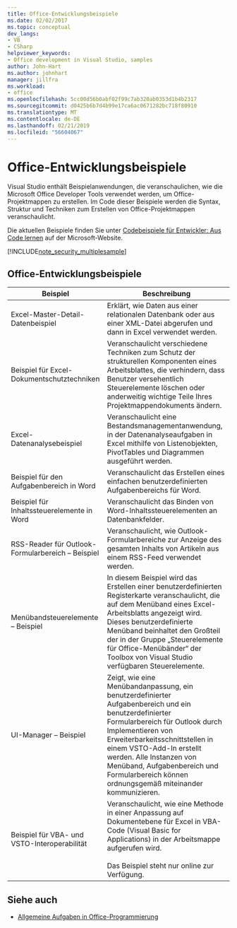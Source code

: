 ```yaml
---
title: Office-Entwicklungsbeispiele
ms.date: 02/02/2017
ms.topic: conceptual
dev_langs:
- VB
- CSharp
helpviewer_keywords:
- Office development in Visual Studio, samples
author: John-Hart
ms.author: johnhart
manager: jillfra
ms.workload:
- office
ms.openlocfilehash: 5cc00d56b0abf02f99c7ab320ab0353d1b4b2317
ms.sourcegitcommit: d0425b6b7d4b99e17ca6ac0671282bc718f80910
ms.translationtype: MT
ms.contentlocale: de-DE
ms.lasthandoff: 02/21/2019
ms.locfileid: "56604067"
---
```

# <a name="office-development-samples"></a>Office-Entwicklungsbeispiele
  Visual Studio enthält Beispielanwendungen, die veranschaulichen, wie die Microsoft Office Developer Tools verwendet werden, um Office-Projektmappen zu erstellen. Im Code dieser Beispiele werden die Syntax, Struktur und Techniken zum Erstellen von Office-Projektmappen veranschaulicht.

 Die aktuellen Beispiele finden Sie unter [Codebeispiele für Entwickler: Aus Code lernen](http://go.microsoft.com/fwlink/?LinkID=248199) auf der Microsoft-Website.

 [!INCLUDE[note_security_multiplesample](../vsto/includes/note-security-multiplesample-md.md)]

## <a name="office-development-samples"></a>Office-Entwicklungsbeispiele

|Beispiel|Beschreibung|
|------------|-----------------|
|Excel-Master-Detail-Datenbeispiel|Erklärt, wie Daten aus einer relationalen Datenbank oder aus einer XML-Datei abgerufen und dann in Excel verwendet werden.|
|Beispiel für Excel-Dokumentschutztechniken|Veranschaulicht verschiedene Techniken zum Schutz der strukturellen Komponenten eines Arbeitsblattes, die verhindern, dass Benutzer versehentlich Steuerelemente löschen oder anderweitig wichtige Teile Ihres Projektmappendokuments ändern.|
|Excel-Datenanalysebeispiel|Veranschaulicht eine Bestandsmanagementanwendung, in der Datenanalyseaufgaben in Excel mithilfe von Listenobjekten, PivotTables und Diagrammen ausgeführt werden.|
|Beispiel für den Aufgabenbereich in Word|Veranschaulicht das Erstellen eines einfachen benutzerdefinierten Aufgabenbereichs für Word.|
|Beispiel für Inhaltssteuerelemente in Word|Veranschaulicht das Binden von Word-Inhaltssteuerelementen an Datenbankfelder.|
|RSS-Reader für Outlook-Formularbereich &ndash; Beispiel|Veranschaulicht, wie Outlook-Formularbereiche zur Anzeige des gesamten Inhalts von Artikeln aus einem RSS-Feed verwendet werden.|
|Menübandsteuerelemente &ndash; Beispiel|In diesem Beispiel wird das Erstellen einer benutzerdefinierten Registerkarte veranschaulicht, die auf dem Menüband eines Excel-Arbeitsblatts angezeigt wird. Dieses benutzerdefinierte Menüband beinhaltet den Großteil der in der Gruppe „Steuerelemente für Office-Menübänder“ der Toolbox von Visual Studio verfügbaren Steuerelemente.|
|UI-Manager &ndash; Beispiel|Zeigt, wie eine Menübandanpassung, ein benutzerdefinierter Aufgabenbereich und ein benutzerdefinierter Formularbereich für Outlook durch Implementieren von Erweiterbarkeitsschnittstellen in einem VSTO-Add-In erstellt werden. Alle Instanzen von Menüband, Aufgabenbereich und Formularbereich können ordnungsgemäß miteinander kommunizieren.|
|Beispiel für VBA- und VSTO-Interoperabilität|Veranschaulicht, wie eine Methode in einer Anpassung auf Dokumentebene für Excel in VBA-Code (Visual Basic for Applications) in der Arbeitsmappe aufgerufen wird.<br /><br /> Das Beispiel steht nur online zur Verfügung.|

## <a name="see-also"></a>Siehe auch
- [Allgemeine Aufgaben in Office-Programmierung](../vsto/common-tasks-in-office-programming.md)
